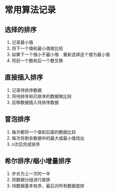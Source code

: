 # 常用算法记录

## 选择的排序
1. 记录最小值
2. 将下一个值和最小值做比较
3. 如果下一个值小于最小值　重新选择这个值为最小值
4. 将前一个数和后一个数交换

## 直接插入排序
1. 记录待排序数据
2. 将待排序和已排序的数据做比较
3. 后移数据插入待排序数据

## 冒泡排序
1. 每次都将一个值和后面的数据比较
2. 每次将剩余数据中的最大或最小值找出
3. n次后完成排序

## 希尔排序/缩小增量排序
1. 步长为上一次的一半
2. 将数据分组进行直排
3. 待数据基本有序，最后对所有数据直排
